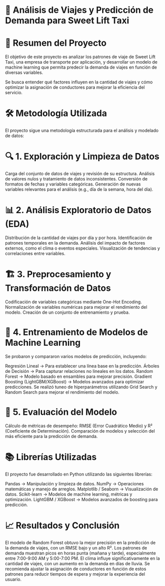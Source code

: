 # 🚖 Análisis de Viajes y Predicción de Demanda para Sweet Lift Taxi

# 📖 Resumen del Proyecto

El objetivo de este proyecto es analizar los patrones de viaje de Sweet Lift Taxi, una empresa de transporte por aplicación, y desarrollar un modelo de machine learning que permita predecir la demanda de viajes en función de diversas variables.

Se busca entender qué factores influyen en la cantidad de viajes y cómo optimizar la asignación de conductores para mejorar la eficiencia del servicio.

# 🛠 Metodología Utilizada
El proyecto sigue una metodología estructurada para el análisis y modelado de datos:

# 🔍 1. Exploración y Limpieza de Datos
Carga del conjunto de datos de viajes y revisión de su estructura.
Análisis de valores nulos y tratamiento de datos inconsistentes.
Conversión de formatos de fechas y variables categóricas.
Generación de nuevas variables relevantes para el análisis (e.g., día de la semana, hora del día).

# 📊 2. Análisis Exploratorio de Datos (EDA)
Distribución de la cantidad de viajes por día y por hora.
Identificación de patrones temporales en la demanda.
Análisis del impacto de factores externos, como el clima o eventos especiales.
Visualización de tendencias y correlaciones entre variables.

# 🏗️ 3. Preprocesamiento y Transformación de Datos
Codificación de variables categóricas mediante One-Hot Encoding.
Normalización de variables numéricas para mejorar el rendimiento del modelo.
Creación de un conjunto de entrenamiento y prueba.

# 🤖 4. Entrenamiento de Modelos de Machine Learning
Se probaron y compararon varios modelos de predicción, incluyendo:

Regresión Lineal → Para establecer una línea base en la predicción.
Árboles de Decisión → Para capturar relaciones no lineales en los datos.
Random Forest → Modelo basado en ensambles para mejorar precisión.
Gradient Boosting (LightGBM/XGBoost) → Modelos avanzados para optimizar predicciones.
Se realizó tuneo de hiperparámetros utilizando Grid Search y Random Search para mejorar el rendimiento del modelo.

# 🎯 5. Evaluación del Modelo
Cálculo de métricas de desempeño: RMSE (Error Cuadrático Medio) y R² (Coeficiente de Determinación).
Comparación de modelos y selección del más eficiente para la predicción de demanda.

# 📚 Librerías Utilizadas
El proyecto fue desarrollado en Python utilizando las siguientes librerías:

Pandas → Manipulación y limpieza de datos.
NumPy → Operaciones matemáticas y manejo de arreglos.
Matplotlib / Seaborn → Visualización de datos.
Scikit-learn → Modelos de machine learning, métricas y optimización.
LightGBM / XGBoost → Modelos avanzados de boosting para predicción.

# 📈 Resultados y Conclusión
El modelo de Random Forest obtuvo la mejor precisión en la predicción de la demanda de viajes, con un RMSE bajo y un alto R².
Los patrones de demanda muestran picos en horas punta (mañana y tarde), especialmente entre 7:00-9:00 AM y 5:00-7:00 PM.
El clima influye significativamente en la cantidad de viajes, con un aumento en la demanda en días de lluvia.
Se recomienda ajustar la asignación de conductores en función de estos patrones para reducir tiempos de espera y mejorar la experiencia del usuario.
